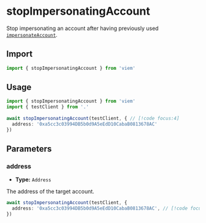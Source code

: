 # stopImpersonatingAccount

Stop impersonating an account after having previously used [`impersonateAccount`](/docs/actions/test/impersonateAccount).

## Import 

```ts
import { stopImpersonatingAccount } from 'viem'
```

## Usage

```ts
import { stopImpersonatingAccount } from 'viem'
import { testClient } from '.'
 
await stopImpersonatingAccount(testClient, { // [!code focus:4]
  address: '0xa5cc3c03994DB5b0d9A5eEdD10CabaB0813678AC'
})
```

## Parameters

### address

- **Type:** `Address`

The address of the target account.

```ts
await stopImpersonatingAccount(testClient, {
  address: '0xa5cc3c03994DB5b0d9A5eEdD10CabaB0813678AC', // [!code focus]
})
```
